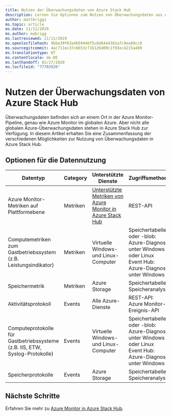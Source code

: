 ```yaml
---
title: Nutzen der Überwachungsdaten von Azure Stack Hub
description: Lernen Sie Optionen zum Nutzen von Überwachungsdaten aus Azure Stack Hub kennen.
author: mattbriggs
ms.topic: article
ms.date: 11/11/2019
ms.author: mabrigg
ms.lastreviewed: 11/11/2019
ms.openlocfilehash: 9bbe39f63a4b59446f5c8d6444381afc9ea89cc8
ms.sourcegitcommit: 4ac711ec37c6653c71b126d09c1f93ec4215a489
ms.translationtype: HT
ms.contentlocale: de-DE
ms.lasthandoff: 02/27/2020
ms.locfileid: "77703926"
---
```

# <a name="consume-monitoring-data-from-azure-stack-hub"></a>Nutzen der Überwachungsdaten von Azure Stack Hub

Überwachungsdaten befinden sich an einem Ort in der Azure Monitor-Pipeline, genau wie Azure Monitor im globalen Azure. Aber nicht alle globalen Azure-Überwachungsdaten stehen in Azure Stack Hub zur Verfügung. In diesem Artikel erhalten Sie eine Zusammenfassung der verschiedenen Möglichkeiten zur Nutzung von Überwachungsdaten in Azure Stack Hub.
 
## <a name="options-for-data-consumption"></a>Optionen für die Datennutzung

| Datentyp | Category | Unterstützte Dienste | Zugriffsmethoden |
|-------------------------------------------------------------|----------|------------------------------------------------------------------------|----------------------------------------------------------------------------------------------------|
| Azure Monitor-Metriken auf Plattformebene | Metriken | [Unterstützte Metriken von Azure Monitor in Azure Stack Hub](azure-stack-metrics-supported.md) | REST-API |
| Computemetriken zum Gastbetriebssystem (z.B. Leistungsindikator) | Metriken | Virtuelle Windows- und Linux-Computer | Speichertabelle oder -blob:<br>Azure-Diagnose unter Windows oder Linux <br>Event Hub:<br>Azure-Diagnose unter Windows |
| Speichermetrik | Metriken | Azure Storage | Speichertabelle:<br>Speicheranalyse |
| Aktivitätsprotokoll | Events | Alle Azure-Dienste | REST-API:<br>Azure Monitor-Ereignis-API |
| Computeprotokolle für Gastbetriebssysteme (z.B. IIS, ETW, Syslog-Protokolle) | Events | Virtuelle Windows- und Linux-Computer | Speichertabelle oder -blob:<br>Azure-Diagnose unter Windows oder Linux <br>Event Hub:<br>Azure-Diagnose unter Windows |
| Speicherprotokolle | Events | Azure Storage | Speichertabelle:<br>Speicheranalyse |

## <a name="next-steps"></a>Nächste Schritte

Erfahren Sie mehr zu [Azure Monitor in Azure Stack Hub](azure-stack-metrics-azure-data.md).
